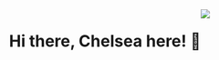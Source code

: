 <div style="display:flex;justify-content:center;">
  <h1 align="center">Hi there, Chelsea here! 👋</h1>
  <img src="https://i.pinimg.com/originals/2d/92/ac/2d92accdc77f74ad3949c6edb5b49686.gif" align="center"/>
</div>
